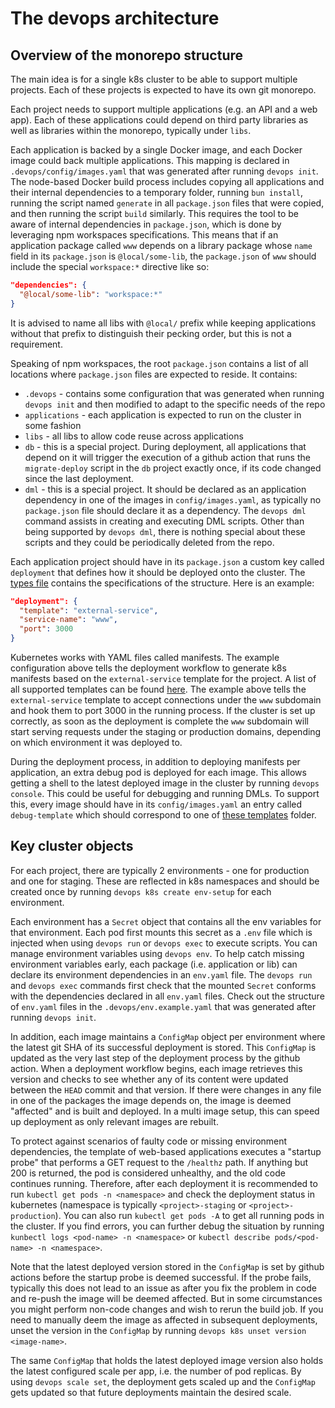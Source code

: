 # The devops architecture

## Overview of the monorepo structure

The main idea is for a single k8s cluster to be able to support multiple projects. Each of these projects is expected to have its own git monorepo.

Each project needs to support multiple applications (e.g. an API and a web app). Each of these applications could depend on third party libraries as well as libraries within the monorepo, typically under `libs`.

Each application is backed by a single Docker image, and each Docker image could back multiple applications. This mapping is declared in `.devops/config/images.yaml` that was generated after running `devops init`. The node-based Docker build process includes copying all applications and their internal dependencies to a temporary folder, running `bun install`, running the script named `generate` in all `package.json` files that were copied, and then running the script `build` similarly. This requires the tool to be aware of internal dependencies in `package.json`, which is done by leveraging npm workspaces specifications. This means that if an application package called `www` depends on a library package whose `name` field in its `package.json` is `@local/some-lib`, the `package.json` of `www` should include the special `workspace:*` directive like so:

```json
"dependencies": {
  "@local/some-lib": "workspace:*"
}
```

It is advised to name all libs with `@local/` prefix while keeping applications without that prefix to distinguish their pecking order, but this is not a requirement.

Speaking of npm workspaces, the root `package.json` contains a list of all locations where `package.json` files are expected to reside. It contains:

- `.devops` - contains some configuration that was generated when running `devops init` and then modified to adapt to the specific needs of the repo
- `applications` - each application is expected to run on the cluster in some fashion
- `libs` - all libs to allow code reuse across applications
- `db` - this is a special project. During deployment, all applications that depend on it will trigger the execution of a github action that runs the `migrate-deploy` script in the `db` project exactly once, if its code changed since the last deployment.
- `dml` - this is a special project. It should be declared as an application dependency in one of the images in `config/images.yaml`, as typically no `package.json` file should declare it as a dependency. The `devops dml` command assists in creating and executing DML scripts. Other than being supported by `devops dml`, there is nothing special about these scripts and they could be periodically deleted from the repo.

Each application project should have in its `package.json` a custom key called `deployment` that defines how it should be deployed onto the cluster. The [types file](../src/types/index.ts) contains the specifications of the structure. Here is an example:

```json
"deployment": {
  "template": "external-service",
  "service-name": "www",
  "port": 3000
}
```

Kubernetes works with YAML files called manifests. The example configuration above tells the deployment workflow to generate k8s manifests based on the `external-service` template for the project. A list of all supported templates can be found [here](../src/k8s/composite-templates.yaml). The example above tells the `external-service` template to accept connections under the `www` subdomain and hook them to port 3000 in the running process. If the cluster is set up correctly, as soon as the deployment is complete the `www` subdomain will start serving requests under the staging or production domains, depending on which environment it was deployed to.

During the deployment process, in addition to deploying manifests per application, an extra debug pod is deployed for each image. This allows getting a shell to the latest deployed image in the cluster by running `devops console`. This could be useful for debugging and running DMLs. To support this, every image should have in its `config/images.yaml` an entry called `debug-template` which should correspond to one of [these templates](../src/k8s/composite-templates.yaml) folder.

## Key cluster objects

For each project, there are typically 2 environments - one for production and one for staging. These are reflected in k8s namespaces and should be created once by running `devops k8s create env-setup` for each environment.

Each environment has a `Secret` object that contains all the env variables for that environment. Each pod first mounts this secret as a `.env` file which is injected when using `devops run` or `devops exec` to execute scripts. You can manage environment variables using `devops env`. To help catch missing environment variables early, each package (i.e. application or lib) can declare its environment dependencies in an `env.yaml` file. The `devops run` and `devops exec` commands first check that the mounted `Secret` conforms with the dependencies declared in all `env.yaml` files. Check out the structure of `env.yaml` files in the `.devops/env.example.yaml` that was generated after running `devops init`.

In addition, each image maintains a `ConfigMap` object per environment where the latest git SHA of its successful deployment is stored. This `ConfigMap` is updated as the very last step of the deployment process by the github action. When a deployment workflow begins, each image retrieves this version and checks to see whether any of its content were updated between the `HEAD` commit and that version. If there were changes in any file in one of the packages the image depends on, the image is deemed "affected" and is built and deployed. In a multi image setup, this can speed up deployment as only relevant images are rebuilt.

To protect against scenarios of faulty code or missing environment dependencies, the template of web-based applications executes a "startup probe" that performs a GET request to the `/healthz` path. If anything but 200 is returned, the pod is considered unhealthy, and the old code continues running. Therefore, after each deployment it is recommended to run `kubectl get pods -n <namespace>` and check the deployment status in kubernetes (namespace is typically `<project>-staging` or `<project>-production`). You can also run `kubectl get pods -A` to get all running pods in the cluster. If you find errors, you can further debug the situation by running `kunbectl logs <pod-name> -n <namespace>` or `kubectl describe pods/<pod-name> -n <namespace>`.

Note that the latest deployed version stored in the `ConfigMap` is set by github actions before the startup probe is deemed successful. If the probe fails, typically this does not lead to an issue as after you fix the problem in code and re-push the image will be deemed affected. But in some circumstances you might perform non-code changes and wish to rerun the build job. If you need to manually deem the image as affected in subsequent deployments, unset the version in the `ConfigMap` by running `devops k8s unset version <image-name>`.

The same `ConfigMap` that holds the latest deployed image version also holds the latest configured scale per app, i.e. the number of pod replicas. By using `devops scale set`, the deployment gets scaled up and the `ConfigMap` gets updated so that future deployments maintain the desired scale.
